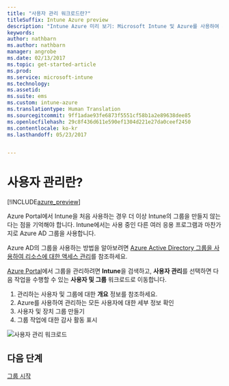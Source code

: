 ```yaml
---
title: "사용자 관리 워크로드란?"
titleSuffix: Intune Azure preview
description: "Intune Azure 미리 보기: Microsoft Intune 및 Azure를 사용하여 사용자를 보고 관리하는 방법을 알아봅니다."
keywords: 
author: nathbarn
ms.author: nathbarn
manager: angrobe
ms.date: 02/13/2017
ms.topic: get-started-article
ms.prod: 
ms.service: microsoft-intune
ms.technology: 
ms.assetid: 
ms.suite: ems
ms.custom: intune-azure
ms.translationtype: Human Translation
ms.sourcegitcommit: 9ff1adae93fe6873f5551cf58b1a2e89638dee85
ms.openlocfilehash: 29c8f436d611e590ef1304d221e27da0ceef2450
ms.contentlocale: ko-kr
ms.lasthandoff: 05/23/2017


---
```


# <a name="what-is-user-management"></a>사용자 관리란?


[!INCLUDE[azure_preview](./includes/azure_preview.md)]

Azure Portal에서 Intune을 처음 사용하는 경우 더 이상 Intune의 그룹을 만들지 않는다는 점을 기억해야 합니다. Intune에서는 사용 중인 다른 여러 응용 프로그램과 마찬가지로 Azure AD 그룹을 사용합니다.

Azure AD의 그룹을 사용하는 방법을 알아보려면 [Azure Active Directory 그룹을 사용하여 리소스에 대한 액세스 관리](https://docs.microsoft.com/azure/active-directory/active-directory-manage-groups)를 참조하세요.

[Azure Portal](https://portal.azure.com)에서 그룹을 관리하려면 **Intune**을 검색하고, **사용자 관리**를 선택하면 다음 작업을 수행할 수 있는 **사용자 및 그룹** 워크로드로 이동합니다.

1. 관리하는 사용자 및 그룹에 대한 **개요** 정보를 참조하세요.
2. Azure를 사용하여 관리하는 모든 사용자에 대한 세부 정보 확인
3. 사용자 및 장치 그룹 만들기
4. 그룹 작업에 대한 감사 활동 표시

![사용자 관리 워크로드](./media/manage-users.png)


## <a name="next-step"></a>다음 단계

[그룹 시작](groups-get-started.md)

